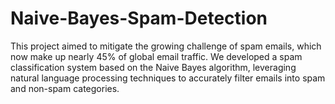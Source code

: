 # Naive-Bayes-Spam-Detection
This project aimed to mitigate the growing challenge of spam emails, which now make up nearly 45% of global email traffic. We developed a spam classification system based on the Naive Bayes algorithm, leveraging natural language processing techniques to accurately filter emails into spam and non-spam categories.
